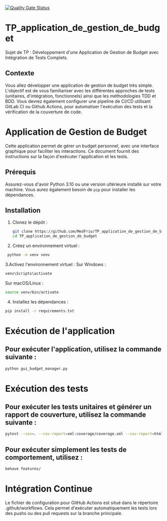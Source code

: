 [![Quality Gate Status](https://sonarcloud.io/api/project_badges/measure?project=MedFrio_TP_application_de_gestion_de_budget&metric=alert_status)](https://sonarcloud.io/summary/new_code?id=MedFrio_TP_application_de_gestion_de_budget)

# TP_application_de_gestion_de_budget
Sujet de TP : Développement d'une Application de Gestion de  Budget avec Intégration de Tests Complets.


## Contexte
Vous allez développer une application de gestion de budget très simple. L'objectif est de vous familiariser avec les différentes approches de tests (unitaires, d'intégration, fonctionnels) ainsi que les méthodologies TDD et BDD. Vous devrez également configurer une pipeline de CI/CD utilisant GitLab CI ou Github Actions,  pour automatiser l'exécution des tests et la vérification de la couverture de code.


# Application de Gestion de Budget

Cette application permet de gérer un budget personnel, avec une interface graphique pour faciliter les interactions. Ce document fournit des instructions sur la façon d'exécuter l'application et les tests.

## Prérequis

Assurez-vous d'avoir Python 3.10 ou une version ultérieure installé sur votre machine. Vous aurez également besoin de `pip` pour installer les dépendances.

## Installation

1. Clonez le dépôt :
   ```bash
   git clone https://github.com/MedFrio/TP_application_de_gestion_de_budget.git
   cd TP_application_de_gestion_de_budget
   ```

2. Créez un environnement virtuel :
  ```bash
   python -m venv venv
   ```
3.Activez l'environnement virtuel :
Sur Windows :
  ```bash
  venv\Scripts\activate
   ```
Sur macOS/Linux :
  ```bash
  source venv/bin/activate
```
4. Installez les dépendances :

  ```bash
  pip install -r requirements.txt
```

# Exécution de l'application
## Pour exécuter l'application, utilisez la commande suivante :

  ```bash
  python gui_budget_manager.py
```
# Exécution des tests
## Pour exécuter les tests unitaires et générer un rapport de couverture, utilisez la commande suivante :
  ```bash
  pytest --cov=. --cov-report=xml:coverage/coverage.xml --cov-report=html:coverage/htmlcov tests
```
## Pour exécuter simplement les tests de comportement, utilisez :
  ```bash
  behave features/
```

# Intégration Continue
Le fichier de configuration pour GitHub Actions est situé dans le répertoire .github/workflows. Cela permet d'exécuter automatiquement les tests lors des pushs ou des pull requests sur la branche principale.
